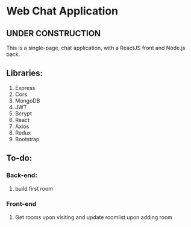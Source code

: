 # Web Chat Application

## UNDER CONSTRUCTION

This is a single-page, chat application, with a ReactJS front and Node.js back.

## Libraries:
1. Express
2. Cors
3. MongoDB
4. JWT
5. Bcrypt
6. React
7. Axios
8. Redux
9. Bootstrap

## To-do:
### Back-end:
1. build first room

### Front-end
1. Get rooms upon visiting and update roomlist upon adding room